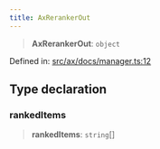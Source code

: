 ```yaml
---
title: AxRerankerOut
---
```


> **AxRerankerOut**: `object`

Defined in: [src/ax/docs/manager.ts:12](#apidocs/httpsgithubcomax-llmaxblob3b79ada8d723949fcd8a76c2b6f48cf69d8394f8srcaxdocsmanagertsl12)

## Type declaration

<a id="rankedItems"></a>

### rankedItems

> **rankedItems**: `string`[]
